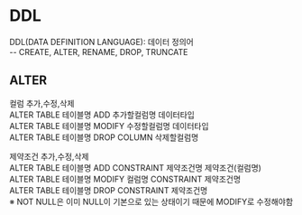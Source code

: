 

# DDL    
DDL(DATA DEFINITION LANGUAGE):  데이터 정의어    
-- CREATE, ALTER, RENAME, DROP, TRUNCATE     


## ALTER
컬럼 추가,수정,삭제    
ALTER TABLE 테이블명 ADD 추가할컬럼명 데이터타입    
ALTER TABLE 테이블명 MODIFY 수정할컬럼명 데이터타입   
ALTER TABLE 테이블명 DROP COLUMN 삭제할컬럼명   


제약조건 추가,수정,삭제   
ALTER TABLE 테이블명 ADD CONSTRAINT 제약조건명 제약조건(컬럼명)    
ALTER TABLE 테이블명 MODIFY 컬럼명 CONSTRAINT 제약조건명    
ALTER TABLE 테이블명 DROP CONSTRAINT 제약조건명    
    ※ NOT NULL은 이미 NULL이 기본으로 있는 상태이기 때문에 MODIFY로 수정해야함    


